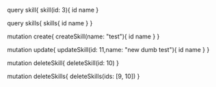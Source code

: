 query skill{
  skill(id: 3){
    id
    name
  }

query skills{
  skills{
    id
    name
  }
}

mutation create{
  createSkill(name: "test"){
    id
    name
  }
}

mutation update{
  updateSkill(id: 11,name: "new dumb test"){
    id
    name
  }
}

mutation deleteSkill{
  deleteSkill(id: 10)
}

mutation deleteSkills{
  deleteSkills(ids: [9, 10])
}